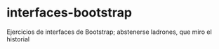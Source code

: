 # interfaces-bootstrap
Ejercicios de interfaces de Bootstrap; abstenerse ladrones, que miro el historial
